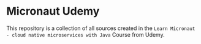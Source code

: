 # Micronaut Udemy

This repository is a collection of all sources created in the `Learn Micronaut - cloud native microservices with Java` Course from Udemy.
